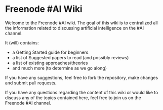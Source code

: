# <a name="h.p3zhedncid35"></a>Freenode #AI Wiki

Welcome to the Freenode #AI wiki. The goal of this wiki is to centralized all the information related to discussing artificial intelligence on the #AI channel.

It (will) contains:

- a Getting Started guide for beginners
- a list of Suggested papers to read (and possibly reviews)
- a list of existing approaches/theories
- and much more (to determine as we go along)

If you have any suggestions, feel free to fork the repository, make changes and submit pull requests.

If you have any questions regarding the content of this wiki or would like to discuss any of the topics contained here, feel free to join us on the Freenode #AI channel.